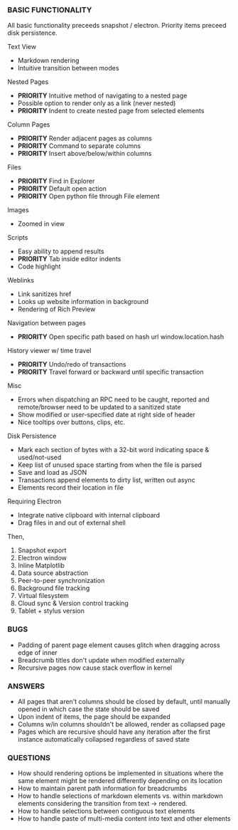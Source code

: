 ### BASIC FUNCTIONALITY

All basic functionality preceeds snapshot / electron.
Priority items preceed disk persistence.

Text View

- Markdown rendering
- Intuitive transition between modes

Nested Pages

- **PRIORITY** Intuitive method of navigating to a nested page
- Possible option to render only as a link (never nested)
- **PRIORITY** Indent to create nested page from selected elements

Column Pages

- **PRIORITY** Render adjacent pages as columns
- **PRIORITY** Command to separate columns
- **PRIORITY** Insert above/below/within columns

Files

- **PRIORITY** Find in Explorer
- **PRIORITY** Default open action
- **PRIORITY** Open python file through File element

Images

- Zoomed in view

Scripts

- Easy ability to append results
- **PRIORITY** Tab inside editor indents
- Code highlight

Weblinks

- Link sanitizes href
- Looks up website information in background
- Rendering of Rich Preview

Navigation between pages

- **PRIORITY** Open specific path based on hash url window.location.hash

History viewer w/ time travel

- **PRIORITY** Undo/redo of transactions
- **PRIORITY** Travel forward or backward until specific transaction

Misc

- Errors when dispatching an RPC need to be caught, reported
    and remote/browser need to be updated to a sanitized state
- Show modified or user-specified date at right side of header
- Nice tooltips over buttons, clips, etc.

Disk Persistence

- Mark each section of bytes with a 32-bit word indicating space & used/not-used
- Keep list of unused space starting from when the file is parsed
- Save and load as JSON
- Transactions append elements to dirty list, written out async
- Elements record their location in file

Requiring Electron

- Integrate native clipboard with internal clipboard
- Drag files in and out of external shell
    
Then,

1. Snapshot export
2. Electron window
3. Inline Matplotlib
4. Data source abstraction
5. Peer-to-peer synchronization
6. Background file tracking
7. Virtual filesystem
8. Cloud sync & Version control tracking
9. Tablet + stylus version

### BUGS

- Padding of parent page element causes glitch when dragging across edge of inner
- Breadcrumb titles don't update when modified externally
- Recursive pages now cause stack overflow in kernel

### ANSWERS

- All pages that aren't columns should be closed by default, until manually
    opened in which case the state should be saved
- Upon indent of items, the page should be expanded
- Columns w/in columns shouldn't be allowed, render as collapsed page
- Pages which are recursive should have any iteration after the first
    instance automatically collapsed regardless of saved state

### QUESTIONS

- How should rendering options be implemented in situations where the same
    element might be rendered differently depending on its location
- How to maintain parent path information for breadcrumbs
- How to handle selections of markdown elements vs. within markdown elements
    considering the transition from text -> rendered.
- How to handle selections between contiguous text elements
- How to handle paste of multi-media content into text and other elements
